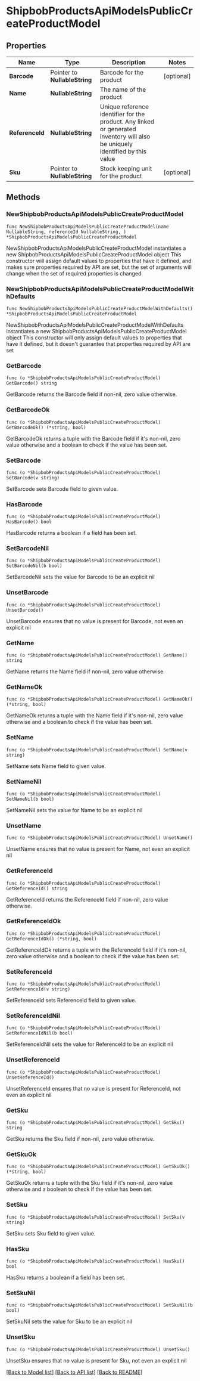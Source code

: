 # ShipbobProductsApiModelsPublicCreateProductModel

## Properties

Name | Type | Description | Notes
------------ | ------------- | ------------- | -------------
**Barcode** | Pointer to **NullableString** | Barcode for the product | [optional] 
**Name** | **NullableString** | The name of the product | 
**ReferenceId** | **NullableString** | Unique reference identifier for the product. Any linked or generated inventory will also be uniquely identified by this value | 
**Sku** | Pointer to **NullableString** | Stock keeping unit for the product | [optional] 

## Methods

### NewShipbobProductsApiModelsPublicCreateProductModel

`func NewShipbobProductsApiModelsPublicCreateProductModel(name NullableString, referenceId NullableString, ) *ShipbobProductsApiModelsPublicCreateProductModel`

NewShipbobProductsApiModelsPublicCreateProductModel instantiates a new ShipbobProductsApiModelsPublicCreateProductModel object
This constructor will assign default values to properties that have it defined,
and makes sure properties required by API are set, but the set of arguments
will change when the set of required properties is changed

### NewShipbobProductsApiModelsPublicCreateProductModelWithDefaults

`func NewShipbobProductsApiModelsPublicCreateProductModelWithDefaults() *ShipbobProductsApiModelsPublicCreateProductModel`

NewShipbobProductsApiModelsPublicCreateProductModelWithDefaults instantiates a new ShipbobProductsApiModelsPublicCreateProductModel object
This constructor will only assign default values to properties that have it defined,
but it doesn't guarantee that properties required by API are set

### GetBarcode

`func (o *ShipbobProductsApiModelsPublicCreateProductModel) GetBarcode() string`

GetBarcode returns the Barcode field if non-nil, zero value otherwise.

### GetBarcodeOk

`func (o *ShipbobProductsApiModelsPublicCreateProductModel) GetBarcodeOk() (*string, bool)`

GetBarcodeOk returns a tuple with the Barcode field if it's non-nil, zero value otherwise
and a boolean to check if the value has been set.

### SetBarcode

`func (o *ShipbobProductsApiModelsPublicCreateProductModel) SetBarcode(v string)`

SetBarcode sets Barcode field to given value.

### HasBarcode

`func (o *ShipbobProductsApiModelsPublicCreateProductModel) HasBarcode() bool`

HasBarcode returns a boolean if a field has been set.

### SetBarcodeNil

`func (o *ShipbobProductsApiModelsPublicCreateProductModel) SetBarcodeNil(b bool)`

 SetBarcodeNil sets the value for Barcode to be an explicit nil

### UnsetBarcode
`func (o *ShipbobProductsApiModelsPublicCreateProductModel) UnsetBarcode()`

UnsetBarcode ensures that no value is present for Barcode, not even an explicit nil
### GetName

`func (o *ShipbobProductsApiModelsPublicCreateProductModel) GetName() string`

GetName returns the Name field if non-nil, zero value otherwise.

### GetNameOk

`func (o *ShipbobProductsApiModelsPublicCreateProductModel) GetNameOk() (*string, bool)`

GetNameOk returns a tuple with the Name field if it's non-nil, zero value otherwise
and a boolean to check if the value has been set.

### SetName

`func (o *ShipbobProductsApiModelsPublicCreateProductModel) SetName(v string)`

SetName sets Name field to given value.


### SetNameNil

`func (o *ShipbobProductsApiModelsPublicCreateProductModel) SetNameNil(b bool)`

 SetNameNil sets the value for Name to be an explicit nil

### UnsetName
`func (o *ShipbobProductsApiModelsPublicCreateProductModel) UnsetName()`

UnsetName ensures that no value is present for Name, not even an explicit nil
### GetReferenceId

`func (o *ShipbobProductsApiModelsPublicCreateProductModel) GetReferenceId() string`

GetReferenceId returns the ReferenceId field if non-nil, zero value otherwise.

### GetReferenceIdOk

`func (o *ShipbobProductsApiModelsPublicCreateProductModel) GetReferenceIdOk() (*string, bool)`

GetReferenceIdOk returns a tuple with the ReferenceId field if it's non-nil, zero value otherwise
and a boolean to check if the value has been set.

### SetReferenceId

`func (o *ShipbobProductsApiModelsPublicCreateProductModel) SetReferenceId(v string)`

SetReferenceId sets ReferenceId field to given value.


### SetReferenceIdNil

`func (o *ShipbobProductsApiModelsPublicCreateProductModel) SetReferenceIdNil(b bool)`

 SetReferenceIdNil sets the value for ReferenceId to be an explicit nil

### UnsetReferenceId
`func (o *ShipbobProductsApiModelsPublicCreateProductModel) UnsetReferenceId()`

UnsetReferenceId ensures that no value is present for ReferenceId, not even an explicit nil
### GetSku

`func (o *ShipbobProductsApiModelsPublicCreateProductModel) GetSku() string`

GetSku returns the Sku field if non-nil, zero value otherwise.

### GetSkuOk

`func (o *ShipbobProductsApiModelsPublicCreateProductModel) GetSkuOk() (*string, bool)`

GetSkuOk returns a tuple with the Sku field if it's non-nil, zero value otherwise
and a boolean to check if the value has been set.

### SetSku

`func (o *ShipbobProductsApiModelsPublicCreateProductModel) SetSku(v string)`

SetSku sets Sku field to given value.

### HasSku

`func (o *ShipbobProductsApiModelsPublicCreateProductModel) HasSku() bool`

HasSku returns a boolean if a field has been set.

### SetSkuNil

`func (o *ShipbobProductsApiModelsPublicCreateProductModel) SetSkuNil(b bool)`

 SetSkuNil sets the value for Sku to be an explicit nil

### UnsetSku
`func (o *ShipbobProductsApiModelsPublicCreateProductModel) UnsetSku()`

UnsetSku ensures that no value is present for Sku, not even an explicit nil

[[Back to Model list]](../README.md#documentation-for-models) [[Back to API list]](../README.md#documentation-for-api-endpoints) [[Back to README]](../README.md)


